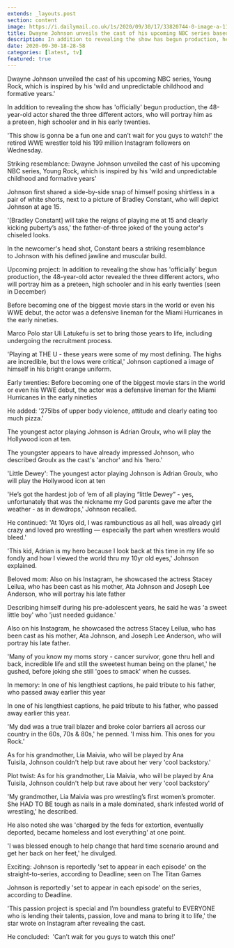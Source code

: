 ```yaml
---
extends: _layouts.post
section: content
image: https://i.dailymail.co.uk/1s/2020/09/30/17/33820744-0-image-a-11_1601482045653.jpg 
title: Dwayne Johnson unveils the cast of his upcoming NBC series based on his unpredictable childhood 
description: In addition to revealing the show has begun production, he revealed the three different actors, who will portray him as a preteen, high schooler and in his early twenties. 
date: 2020-09-30-18-28-58 
categories: [latest, tv] 
featured: true 
--- 
```

Dwayne Johnson unveiled the cast of his upcoming NBC series, Young Rock, which is inspired by his 'wild and unpredictable childhood and formative years.' 

In addition to revealing the show has 'officially' begun production, the 48-year-old actor shared the three different actors, who will portray him as a preteen, high schooler and in his early twenties. 

'This show is gonna be a fun one and can’t wait for you guys to watch!' the retired WWE wrestler told his 199 million Instagram followers on Wednesday.   

Striking resemblance: Dwayne Johnson unveiled the cast of his upcoming NBC series, Young Rock, which is inspired by his 'wild and unpredictable childhood and formative years' 

Johnson first shared a side-by-side snap of himself posing shirtless in a pair of white shorts, next to a picture of Bradley Constant, who will depict Johnson at age 15. 

'[Bradley Constant] will take the reigns of playing me at 15 and clearly kicking puberty’s ass,' the father-of-three joked of the young actor's chiseled looks. 

In the newcomer's head shot, Constant bears a striking resemblance to Johnson with his defined jawline and muscular build.  

Upcoming project: In addition to revealing the show has 'officially' begun production, the 48-year-old actor revealed the three different actors, who will portray him as a preteen, high schooler and in his early twenties (seen in December)

Before becoming one of the biggest movie stars in the world or even his WWE debut, the actor was a defensive lineman for the Miami Hurricanes in the early nineties. 

Marco Polo star Uli Latukefu is set to bring those years to life, including undergoing the recruitment process. 

'Playing at THE U - these years were some of my most defining. The highs are incredible, but the lows were critical,' Johnson captioned a image of himself in his bright orange uniform. 

Early twenties: Before becoming one of the biggest movie stars in the world or even his WWE debut, the actor was a defensive lineman for the Miami Hurricanes in the early nineties

He added: '275lbs of upper body violence, attitude and clearly eating too much pizza.' 

The youngest actor playing Johnson is Adrian Groulx, who will play the Hollywood icon at ten. 

The youngster appears to have already impressed Johnson, who described Groulx as the cast's 'anchor' and his 'hero.' 

'Little Dewey': The youngest actor playing Johnson is Adrian Groulx, who will play the Hollywood icon at ten

'He’s got the hardest job of ‘em of all playing “little Dewey” - yes, unfortunately that was the nickname my God parents gave me after the weather - as in dewdrops,' Johnson recalled. 

He continued: 'At 10yrs old, I was rambunctious as all hell, was already girl crazy and loved pro wrestling — especially the part when wrestlers would bleed.' 

'This kid, Adrian is my hero because I look back at this time in my life so fondly and how I viewed the world thru my 10yr old eyes,' Johnson explained.  

Beloved mom: Also on his Instagram, he showcased the actress Stacey Leilua, who has been cast as his mother, Ata Johnson and Joseph Lee Anderson, who will portray his late father 

Describing himself during his pre-adolescent years, he said he was 'a sweet little boy' who 'just needed guidance.'

Also on his Instagram, he showcased the actress Stacey Leilua, who has been cast as his mother, Ata Johnson, and Joseph Lee Anderson, who will portray his late father. 

'Many of you know my moms story - cancer survivor, gone thru hell and back, incredible life and still the sweetest human being on the planet,' he gushed, before joking she still 'goes to smack' when he cusses.  

In memory: In one of his lengthiest captions, he paid tribute to his father, who passed away earlier this year

In one of his lengthiest captions, he paid tribute to his father, who passed away earlier this year. 

'My dad was a true trail blazer and broke color barriers all across our country in the 60s, 70s & 80s,' he penned. 'I miss him. This ones for you Rock.' 

As for his grandmother, Lia Maivia, who will be played by Ana Tuisila, Johnson couldn't help but rave about her very 'cool backstory.' 

Plot twist: As for his grandmother, Lia Maivia, who will be played by Ana Tuisila, Johnson couldn't help but rave about her very 'cool backstory'

'My grandmother, Lia Maivia was pro wrestling’s first women’s promoter. She HAD TO BE tough as nails in a male dominated, shark infested world of wrestling,' he described.  

He also noted she was 'charged by the feds for extortion, eventually deported, became homeless and lost everything' at one point. 

'I was blessed enough to help change that hard time scenario around and get her back on her feet,' he divulged.  

Exciting: Johnson is reportedly 'set to appear in each episode' on the straight-to-series, according to Deadline; seen on The Titan Games

Johnson is reportedly 'set to appear in each episode' on the series, according to Deadline. 

'This passion project is special and I’m boundless grateful to EVERYONE who is lending their talents, passion, love and mana to bring it to life,' the star wrote on Instagram after revealing the cast. 

He concluded:  'Can’t wait for you guys to watch this one!' 

